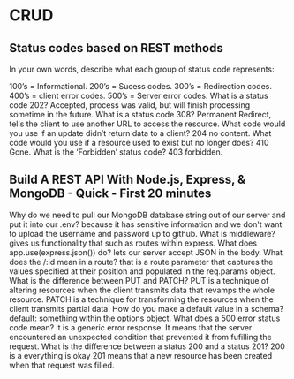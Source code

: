 # CRUD

## Status codes based on REST methods

In your own words, describe what each group of status code represents:

100’s = Informational.
200’s = Sucess codes.
300’s = Redirection codes.
400’s = client error codes.
500’s = Server error codes.
What is a status code 202? Accepted, process was valid, but will finish processing sometime in the future.
What is a status code 308? Permanent Redirect, tells the client to use another URL to access the resource.
What code would you use if an update didn’t return data to a client? 204 no content.
What code would you use if a resource used to exist but no longer does? 410 Gone.
What is the ‘Forbidden’ status code? 403 forbidden.

## Build A REST API With Node.js, Express, & MongoDB - Quick - First 20 minutes

Why do we need to pull our MongoDB database string out of our server and put it into our .env? 
because it has sensitive information and we don't want to upload the username and password up to github.
What is middleware?
gives us functionality that such as routes within express.
What does app.use(express.json()) do?
lets our server accept JSON in the body.
What does the /:id mean in a route?
that is a route parameter that captures the values specified at their position and populated in the req.params object.
What is the difference between PUT and PATCH?
PUT is a technique of altering resources when the client transmits data that revamps the whole resource.
PATCH is a technique for transforming the resources when the client transmits partial data.
How do you make a default value in a schema?
default: something within the options object.
What does a 500 error status code mean?
it is a generic error response. It means that the server encountered an unexpected condition that prevented it from fufilling the request.
What is the difference between a status 200 and a status 201?
200 is a everything is okay
201 means that a new resource has been created when that request was filled.
